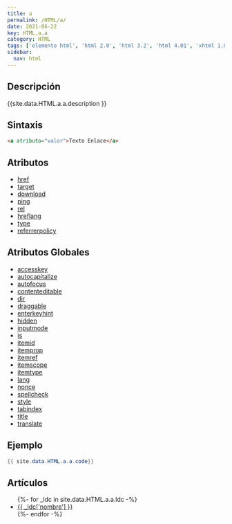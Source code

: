 ```yaml
---
title: a
permalink: /HTML/a/
date: 2021-06-22
key: HTML.a.a
category: HTML
tags: ['elemento html', 'html 2.0', 'html 3.2', 'html 4.01', 'xhtml 1.0', 'xhtml 1.1', 'html 5', 'html 5.1', 'html 5.2']
sidebar: 
  nav: html
---
```


## Descripción
{{site.data.HTML.a.a.description }}

## Sintaxis
~~~html
<a atributo="valor">Texto Enlace</a>
~~~

## Atributos
* [href](/html/a/href/)
* [target](/html/a/target/)
* [download](/html/a/download/)
* [ping](/html/a/ping/)
* [rel](/html/a/rel/)
* [hreflang](/html/a/hreflang/)
* [type](/html/a/type/)
* [referrerpolicy](/html/a/referrerpolicy/)

## Atributos Globales
* [accesskey](/html/accesskey/)
* [autocapitalize](/html/autocapitalize/)
* [autofocus](/html/autofocus/)
* [contenteditable](/html/contenteditable/)
* [dir](/html/dir/)
* [draggable](/html/draggable/)
* [enterkeyhint](/html/enterkeyhint/)
* [hidden](/html/hidden/)
* [inputmode](/html/inputmode/)
* [is](/html/is/)
* [itemid](/html/itemid/)
* [itemprop](/html/itemprop/)
* [itemref](/html/itemref/)
* [itemscope](/html/itemscope/)
* [itemtype](/html/itemtype/)
* [lang](/html/lang/)
* [nonce](/html/nonce/)
* [spellcheck](/html/spellcheck/)
* [style](/html/style/)
* [tabindex](/html/tabindex/)
* [title](/html/title/)
* [translate](/html/translate/)

## Ejemplo
~~~java
{{ site.data.HTML.a.a.code}}
~~~

## Artículos
<ul>
{%- for _ldc in site.data.HTML.a.a.ldc -%}
   <li>
       <a href="{{_ldc['url'] }}">{{ _ldc['nombre'] }}</a>
   </li>
{%- endfor -%}
</ul>
